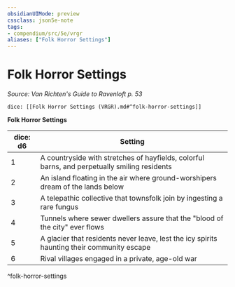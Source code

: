 ```yaml
---
obsidianUIMode: preview
cssclass: json5e-note
tags:
- compendium/src/5e/vrgr
aliases: ["Folk Horror Settings"]
---
```

# Folk Horror Settings
*Source: Van Richten's Guide to Ravenloft p. 53* 

`dice: [[Folk Horror Settings (VRGR).md#^folk-horror-settings]]`

**Folk Horror Settings**

| dice: d6 | Setting |
|----------|---------|
| 1 | A countryside with stretches of hayfields, colorful barns, and perpetually smiling residents |
| 2 | An island floating in the air where ground-worshipers dream of the lands below |
| 3 | A telepathic collective that townsfolk join by ingesting a rare fungus |
| 4 | Tunnels where sewer dwellers assure that the "blood of the city" ever flows |
| 5 | A glacier that residents never leave, lest the icy spirits haunting their community escape |
| 6 | Rival villages engaged in a private, age-old war |
^folk-horror-settings